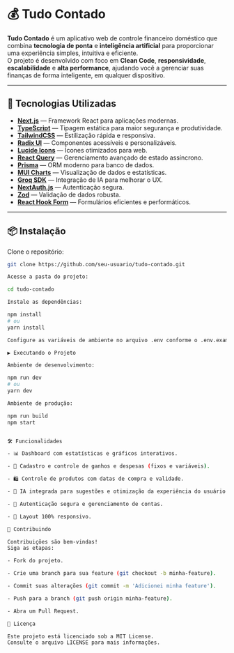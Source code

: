 # 💰 Tudo Contado

**Tudo Contado** é um aplicativo web de controle financeiro doméstico que combina **tecnologia de ponta** e **inteligência artificial** para proporcionar uma experiência simples, intuitiva e eficiente.  
O projeto é desenvolvido com foco em **Clean Code**, **responsividade**, **escalabilidade** e **alta performance**, ajudando você a gerenciar suas finanças de forma inteligente, em qualquer dispositivo.

---

## 🚀 Tecnologias Utilizadas

- **[Next.js](https://nextjs.org/)** — Framework React para aplicações modernas.
- **[TypeScript](https://www.typescriptlang.org/)** — Tipagem estática para maior segurança e produtividade.
- **[TailwindCSS](https://tailwindcss.com/)** — Estilização rápida e responsiva.
- **[Radix UI](https://www.radix-ui.com/)** — Componentes acessíveis e personalizáveis.
- **[Lucide Icons](https://lucide.dev/)** — Ícones otimizados para web.
- **[React Query](https://tanstack.com/query/latest)** — Gerenciamento avançado de estado assíncrono.
- **[Prisma](https://www.prisma.io/)** — ORM moderno para banco de dados.
- **[MUI Charts](https://mui.com/x/react-charts/)** — Visualização de dados e estatísticas.
- **[Groq SDK](https://console.groq.com/)** — Integração de IA para melhorar o UX.
- **[NextAuth.js](https://next-auth.js.org/)** — Autenticação segura.
- **[Zod](https://zod.dev/)** — Validação de dados robusta.
- **[React Hook Form](https://react-hook-form.com/)** — Formulários eficientes e performáticos.

---

## 📦 Instalação

Clone o repositório:

```bash
git clone https://github.com/seu-usuario/tudo-contado.git

Acesse a pasta do projeto:

cd tudo-contado

Instale as dependências:

npm install
# ou
yarn install

Configure as variáveis de ambiente no arquivo .env conforme o .env.example.

▶️ Executando o Projeto

Ambiente de desenvolvimento:

npm run dev
# ou
yarn dev

Ambiente de produção:

npm run build
npm start


🛠️ Funcionalidades

- 📊 Dashboard com estatísticas e gráficos interativos.

- 💸 Cadastro e controle de ganhos e despesas (fixos e variáveis).

- 🛍️ Controle de produtos com datas de compra e validade.

- 🤖 IA integrada para sugestões e otimização da experiência do usuário.

- 🔐 Autenticação segura e gerenciamento de contas.

- 📱 Layout 100% responsivo.

🤝 Contribuindo

Contribuições são bem-vindas!
Siga as etapas:

- Fork do projeto.

- Crie uma branch para sua feature (git checkout -b minha-feature).

- Commit suas alterações (git commit -m 'Adicionei minha feature').

- Push para a branch (git push origin minha-feature).

- Abra um Pull Request.

📄 Licença

Este projeto está licenciado sob a MIT License.
Consulte o arquivo LICENSE para mais informações.
```
